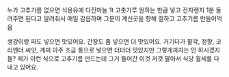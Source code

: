 누가 고추기름 없으면 식용유에 다진마늘 1t 고춧가루 원하는 만큼 넣고 전자렌지 1분 돌려주면 된다고 알려줘서 매일 감읍하며 그분이 계신곳을 향해 절하고 고추기름 만들어먹음

생강이랑 파도 넣으면 맛있어요. 간장도 좀 넣으면 더 맛있어요. 거기다가 팔각, 정향, 코리엔더 씨앗, 계피 아주 조금 통으로 넣으면 더더더 맛있지만 그렇게까지는 안 하시겠지들? 제가 이런 식으로 고추기름 만드는데 그거 들어간 이것 저것 팔아서 식당 월세를 다 내고 있어요.